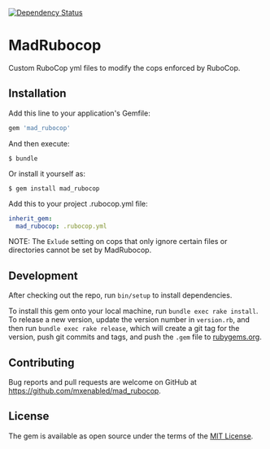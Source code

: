 [![Dependency Status](https://gemnasium.com/mxenabled/mad_rubocop.svg)](https://gemnasium.com/mxenabled/mad_rubocop)

# MadRubocop

Custom RuboCop yml files to modify the cops enforced by RuboCop.

## Installation

Add this line to your application's Gemfile:

```ruby
gem 'mad_rubocop'
```

And then execute:

    $ bundle

Or install it yourself as:

    $ gem install mad_rubocop

Add this to your project .rubocop.yml file:

```yml
inherit_gem:
  mad_rubocop: .rubocop.yml
```

NOTE: The `Exlude` setting on cops that only ignore certain files or directories cannot be set by MadRubocop.


## Development

After checking out the repo, run `bin/setup` to install dependencies.

To install this gem onto your local machine, run `bundle exec rake install`. To release a new version, update the version number in `version.rb`, and then run `bundle exec rake release`, which will create a git tag for the version, push git commits and tags, and push the `.gem` file to [rubygems.org](https://rubygems.org).

## Contributing

Bug reports and pull requests are welcome on GitHub at https://github.com/mxenabled/mad_rubocop.


## License

The gem is available as open source under the terms of the [MIT License](http://opensource.org/licenses/MIT).

